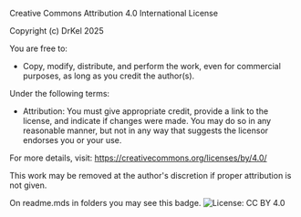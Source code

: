 Creative Commons Attribution 4.0 International License

Copyright (c) DrKel 2025

You are free to:
- Copy, modify, distribute, and perform the work, even for commercial purposes, as long as you credit the author(s).

Under the following terms:
- Attribution: You must give appropriate credit, provide a link to the license, and indicate if changes were made. You may do so in any reasonable manner, but not in any way that suggests the licensor endorses you or your use.

For more details, visit: https://creativecommons.org/licenses/by/4.0/

This work may be removed at the author's discretion if proper attribution is not given.

On readme.mds in folders you may see this badge.
![License: CC BY 4.0](https://img.shields.io/badge/License-CC%20BY%204.0-lightgrey)
